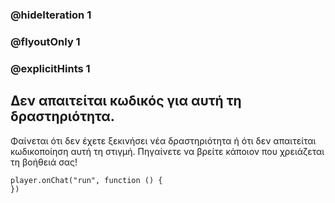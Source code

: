 ### @hideIteration 1 
### @flyoutOnly 1
### @explicitHints 1


## Δεν απαιτείται κωδικός για αυτή τη δραστηριότητα.
Φαίνεται ότι δεν έχετε ξεκινήσει νέα δραστηριότητα ή ότι δεν απαιτείται κωδικοποίηση αυτή τη στιγμή. Πηγαίνετε να βρείτε κάποιον που χρειάζεται τη βοήθειά σας!

```template
player.onChat("run", function () {
})
```
